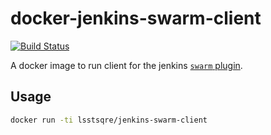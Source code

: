 docker-jenkins-swarm-client
===

[![Build Status](https://travis-ci.org/lsst-sqre/docker-jenkins-swarm-client.png)](https://travis-ci.org/lsst-sqre/docker-jenkins-swarm-client)

A docker image to run client for the jenkins [`swarm`
plugin](https://plugins.jenkins.io/swarm).

Usage
---

```sh
docker run -ti lsstsqre/jenkins-swarm-client
```
